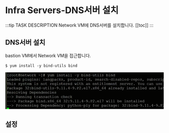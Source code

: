 # Infra Servers-DNS서버 설치

:::tip TASK DESCRIPTION
Network VM에 DNS서버를 설치합니다. 
[[toc]] 
:::

## DNS서버 설치
bastion VM에서 Network VM을 접근합니다.

```
$ yum install -y bind-utils bind
```
![](./img/infra04-01.png)

## 설정




